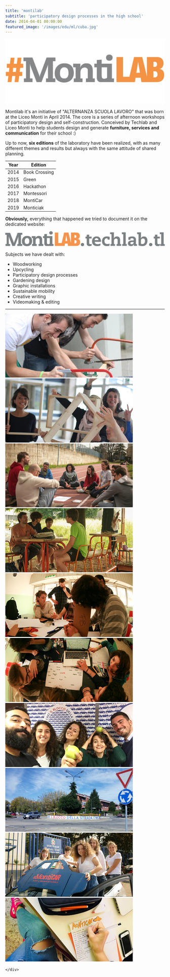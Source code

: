 ```yaml
---
title: 'montilab'
subtitle: 'participatory design processes in the high school'
date: 2014-04-01 00:00:00
featured_image: '/images/edu/ml/cuba.jpg'
---
```

<p align="center">
  <img src="/images/edu/ml/logo.png" width="600">
</p>

Montilab it's an initiative of "ALTERNANZA SCUOLA LAVORO" that was born at the Liceo Monti in April 2014.
The core is a series of afternoon workshops of participatory design and self-construction.
Conceived by Techlab and Liceo Monti to help students design and generate **furniture, services and communication** for their school :)

Up to now, **six editions** of the laboratory have been realized, with as many different themes and results but always with the same attitude of shared planning.

| Year    | Edition       |
|---------|---------------|
| 2014    | Book Crossing |
| 2015    | Green         |
| 2016    | Hackathon     |
| 2017    | Montessori    |
| 2018    | MontiCar      |
| 2019    | Monticiak     |

**Obviously,** everything that happened we tried to document it on the dedicated website:

<p align="center">
  <a href="http://montilab.techlab.tl"><img src="/images/edu/ml/sito.png" width="800"></a>
</p>

Subjects we have dealt with:

* Woodworking
* Upcycling
* Participatory design processes
* Gardening design
* Graphic installations
* Sustainable mobility
* Creative writing
* Videomaking & editing


---

<div class="gallery" data-columns="4" style="max-width: 80%;">
<img src="/images/edu/ml/1.1.jpg">
	<img src="/images/edu/ml/1.2.jpg">
		<img src="/images/edu/ml/2.1.jpg">
			<img src="/images/edu/ml/2.2.jpg">
				<img src="/images/edu/ml/3.1.jpg">
					<img src="/images/edu/ml/3.2.jpg">
						<img src="/images/edu/ml/4.1.jpg">
							<img src="/images/edu/ml/4.2.jpg">
                <img src="/images/edu/ml/5.1.jpg">
                  <img src="/images/edu/ml/5.2.jpg">
                  
	</div>
